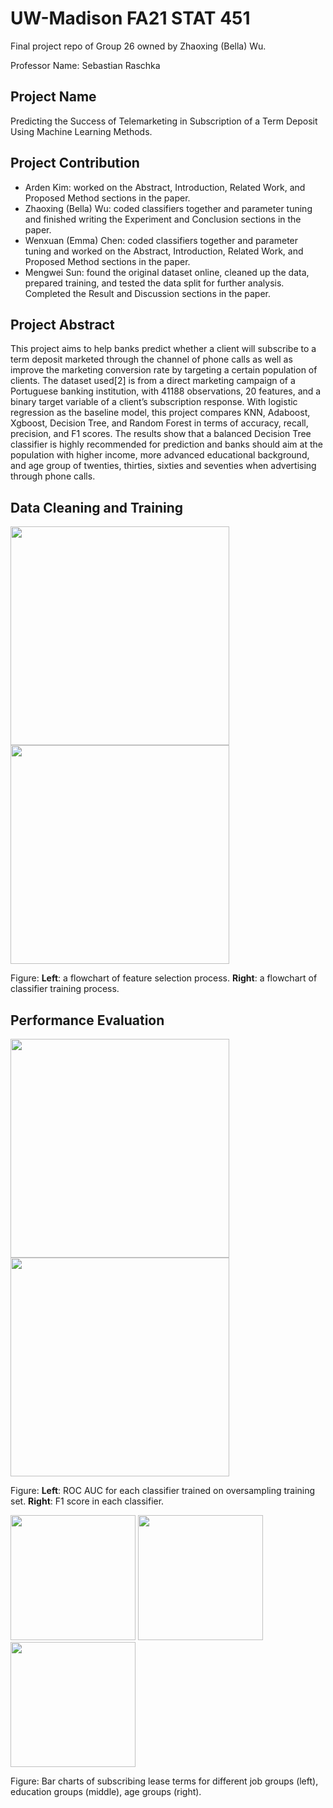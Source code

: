 # UW-Madison FA21 STAT 451
Final project repo of Group 26 owned by Zhaoxing (Bella) Wu.

Professor Name: Sebastian Raschka

## Project Name
Predicting the Success of Telemarketing in Subscription of a Term Deposit Using Machine Learning Methods.

## Project Contribution
  - Arden Kim: worked on the Abstract, Introduction, Related Work, and Proposed Method sections in the paper.
  - Zhaoxing (Bella) Wu: coded classifiers together and parameter tuning and finished writing the Experiment and Conclusion sections in the paper.
  - Wenxuan (Emma) Chen: coded classifiers together and parameter tuning and worked on the Abstract, Introduction, Related Work, and Proposed Method sections in the paper.
  - Mengwei Sun: found the original dataset online, cleaned up the data, prepared training, and tested the data split for further analysis. Completed
the Result and Discussion sections in the paper.

## Project Abstract
This project aims to help banks predict whether a client will subscribe to a term deposit marketed through the channel of phone calls as well as improve the marketing conversion rate by targeting a certain population of clients. The dataset used[2] is from a direct marketing campaign of a Portuguese banking institution, with 41188 observations, 20 features, and a binary target variable of a client’s subscription response. With logistic regression as the baseline model, this project compares KNN, Adaboost, Xgboost, Decision Tree, and Random Forest in terms of accuracy, recall, precision, and F1 scores. The results show that a balanced Decision Tree classifier is highly recommended for prediction and banks should aim at the population with higher income, more advanced educational background, and age group of twenties, thirties, sixties and seventies when advertising through phone calls.

## Data Cleaning and Training

<p float="left">
  <img src="https://github.com/zwu363/UW-Madison-FA21-STAT451/blob/main/figure/flow_fs.png" width="350" />
  <img src="https://github.com/zwu363/UW-Madison-FA21-STAT451/blob/main/figure/flow_mf.png" width="350" />
</p>

Figure: **Left**: a flowchart of feature selection process. **Right**: a flowchart of classifier training process.

## Performance Evaluation
<p float="left">
  <img src="https://github.com/zwu363/UW-Madison-FA21-STAT451/blob/main/figure/eval_auc.png" width="350" />
  <img src="https://github.com/zwu363/UW-Madison-FA21-STAT451/blob/main/figure/eval_f1.png" width="350" />
</p>

Figure: **Left**: ROC AUC for each classifier trained on oversampling training set. **Right**: F1 score in each classifier.

<p float="left">
  <img src="https://github.com/zwu363/UW-Madison-FA21-STAT451/blob/main/figure/vis_job.png" height="200" />
  <img src="https://github.com/zwu363/UW-Madison-FA21-STAT451/blob/main/figure/vis_edu.png" height="200" />
  <img src="https://github.com/zwu363/UW-Madison-FA21-STAT451/blob/main/figure/vis_age.png" height="200" />
</p>

Figure: Bar charts of subscribing lease terms for different job groups (left), education groups (middle), age groups (right).
